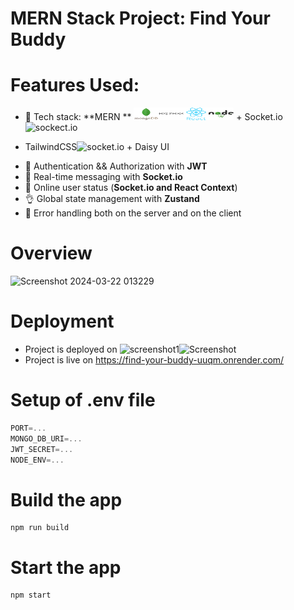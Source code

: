 # MERN Stack Project: Find Your Buddy

# Features Used:
- 🌟 Tech stack: **MERN ** <img src="https://raw.githubusercontent.com/devicons/devicon/master/icons/mongodb/mongodb-original-wordmark.svg" alt="mongodb" width="40" height="20"/><img src="https://raw.githubusercontent.com/devicons/devicon/master/icons/express/express-original-wordmark.svg" alt="express" width="40" height="20"/><img src="https://raw.githubusercontent.com/devicons/devicon/master/icons/react/react-original-wordmark.svg" alt="react" width="40" height="20"/><img src="https://raw.githubusercontent.com/devicons/devicon/master/icons/nodejs/nodejs-original-wordmark.svg" alt="nodejs" width="40" height="20"/> + Socket.io<img src="https://cdn.jsdelivr.net/gh/devicons/devicon@latest/icons/socketio/socketio-original-wordmark.svg" alt="sockect.io" width="40" height="20"/>
+ TailwindCSS<img src="https://cdn.jsdelivr.net/gh/devicons/devicon@latest/icons/tailwindcss/tailwindcss-plain-wordmark.svg" alt="socket.io" width="40" height="20"/> + Daisy UI
-   🎃 Authentication && Authorization with **JWT**
-   👾 Real-time messaging with **Socket.io**
-   🚀 Online user status (**Socket.io and React Context**)
-   👌 Global state management with **Zustand**
-   🐞 Error handling both on the server and on the client

# Overview
![Screenshot 2024-03-22 013229](https://github.com/alisha140202/find_your_buddy/assets/102052712/a846afb2-2c1d-45ea-aced-5ded71f671e8)

# Deployment
- Project is deployed on ![screenshot1](https://github.com/alisha140202/find_your_buddy/assets/102052712/2874699a-30bb-4dbe-8b3f-89b86a9080e6)<img src ="C:\Users\PRAVEENA KESHARWANI\OneDrive\gate courses\lab\DSA lab coding\Pictures\Screenshots" alt ="Screenshot" width=30 height="30">
- Project is live on https://find-your-buddy-uuqm.onrender.com/

# Setup of .env file

```js
PORT=...
MONGO_DB_URI=...
JWT_SECRET=...
NODE_ENV=...
```

# Build the app

```shell
npm run build
```

# Start the app

```shell
npm start
```
